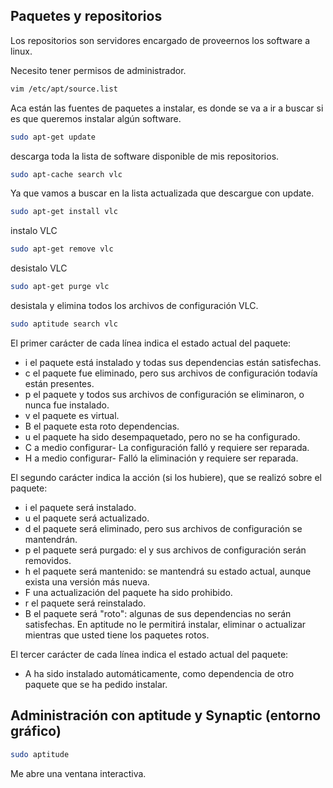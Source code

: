 ## Paquetes y repositorios

Los repositorios son servidores encargado de proveernos los software a linux.

Necesito tener permisos de administrador.

```sh
vim /etc/apt/source.list
```
Aca están las fuentes de paquetes a instalar, es donde se va a ir a buscar si es que queremos instalar algún software.

```sh
sudo apt-get update
```
descarga toda la lista de software disponible de mis repositorios.

```sh
sudo apt-cache search vlc
```

Ya que vamos a buscar en la lista actualizada que descargue con update.

```sh
sudo apt-get install vlc
```
instalo VLC

```sh
sudo apt-get remove vlc
```
desistalo VLC


```sh
sudo apt-get purge vlc
```
desistala y elimina todos los archivos de configuración VLC.



```sh
sudo aptitude search vlc
```
El primer carácter de cada línea indica el estado actual del paquete:

- i el paquete está instalado y todas sus dependencias están satisfechas.
- c el paquete fue eliminado, pero sus archivos de configuración todavía están presentes.
- p el paquete y todos sus archivos de configuración se eliminaron, o nunca fue instalado.
- v el paquete es virtual.
- B el paquete esta roto dependencias.
- u el paquete ha sido desempaquetado, pero no se ha configurado.
- C a medio configurar- La configuración falló y requiere ser reparada.
- H a medio configurar- Falló la eliminación y requiere ser reparada.

El segundo carácter indica la acción (si los hubiere), que se realizó sobre el paquete:

- i el paquete será instalado.
- u el paquete será actualizado.
- d el paquete será eliminado, pero sus archivos de configuración se mantendrán.
- p el paquete será purgado: el y sus archivos de configuración serán removidos.
- h el paquete será mantenido: se mantendrá su estado actual, aunque exista una versión más nueva.
- F una actualización del paquete ha sido prohibido.
- r el paquete será reinstalado.
- B el paquete será "roto": algunas de sus dependencias no serán satisfechas. En aptitude no le permitirá instalar, eliminar o actualizar mientras que usted tiene los paquetes rotos.

El tercer carácter de cada línea indica el estado actual del paquete:

- A ha sido instalado automáticamente, como dependencia de otro paquete que se ha pedido instalar.

## Administración con aptitude y Synaptic (entorno gráfico)

```sh
sudo aptitude 
```

Me abre una ventana interactiva. 
